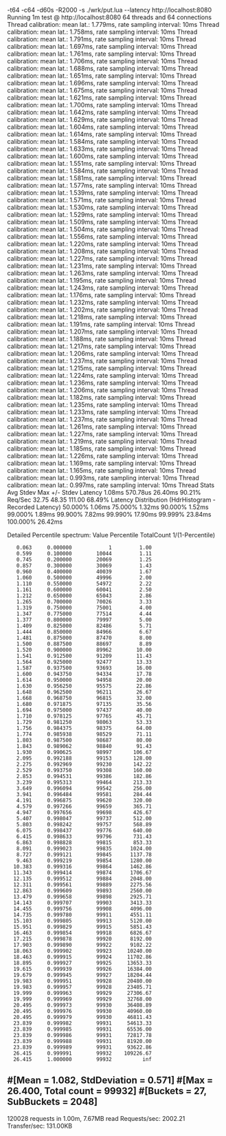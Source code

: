 -t64 -c64 -d60s -R2000 -s ./wrk/put.lua --latency http://localhost:8080
Running 1m test @ http://localhost:8080
  64 threads and 64 connections
  Thread calibration: mean lat.: 1.779ms, rate sampling interval: 10ms
  Thread calibration: mean lat.: 1.758ms, rate sampling interval: 10ms
  Thread calibration: mean lat.: 1.791ms, rate sampling interval: 10ms
  Thread calibration: mean lat.: 1.697ms, rate sampling interval: 10ms
  Thread calibration: mean lat.: 1.761ms, rate sampling interval: 10ms
  Thread calibration: mean lat.: 1.706ms, rate sampling interval: 10ms
  Thread calibration: mean lat.: 1.688ms, rate sampling interval: 10ms
  Thread calibration: mean lat.: 1.651ms, rate sampling interval: 10ms
  Thread calibration: mean lat.: 1.696ms, rate sampling interval: 10ms
  Thread calibration: mean lat.: 1.675ms, rate sampling interval: 10ms
  Thread calibration: mean lat.: 1.621ms, rate sampling interval: 10ms
  Thread calibration: mean lat.: 1.700ms, rate sampling interval: 10ms
  Thread calibration: mean lat.: 1.642ms, rate sampling interval: 10ms
  Thread calibration: mean lat.: 1.629ms, rate sampling interval: 10ms
  Thread calibration: mean lat.: 1.604ms, rate sampling interval: 10ms
  Thread calibration: mean lat.: 1.614ms, rate sampling interval: 10ms
  Thread calibration: mean lat.: 1.584ms, rate sampling interval: 10ms
  Thread calibration: mean lat.: 1.633ms, rate sampling interval: 10ms
  Thread calibration: mean lat.: 1.600ms, rate sampling interval: 10ms
  Thread calibration: mean lat.: 1.551ms, rate sampling interval: 10ms
  Thread calibration: mean lat.: 1.584ms, rate sampling interval: 10ms
  Thread calibration: mean lat.: 1.581ms, rate sampling interval: 10ms
  Thread calibration: mean lat.: 1.577ms, rate sampling interval: 10ms
  Thread calibration: mean lat.: 1.539ms, rate sampling interval: 10ms
  Thread calibration: mean lat.: 1.571ms, rate sampling interval: 10ms
  Thread calibration: mean lat.: 1.530ms, rate sampling interval: 10ms
  Thread calibration: mean lat.: 1.529ms, rate sampling interval: 10ms
  Thread calibration: mean lat.: 1.509ms, rate sampling interval: 10ms
  Thread calibration: mean lat.: 1.504ms, rate sampling interval: 10ms
  Thread calibration: mean lat.: 1.556ms, rate sampling interval: 10ms
  Thread calibration: mean lat.: 1.220ms, rate sampling interval: 10ms
  Thread calibration: mean lat.: 1.208ms, rate sampling interval: 10ms
  Thread calibration: mean lat.: 1.227ms, rate sampling interval: 10ms
  Thread calibration: mean lat.: 1.231ms, rate sampling interval: 10ms
  Thread calibration: mean lat.: 1.263ms, rate sampling interval: 10ms
  Thread calibration: mean lat.: 1.195ms, rate sampling interval: 10ms
  Thread calibration: mean lat.: 1.243ms, rate sampling interval: 10ms
  Thread calibration: mean lat.: 1.176ms, rate sampling interval: 10ms
  Thread calibration: mean lat.: 1.232ms, rate sampling interval: 10ms
  Thread calibration: mean lat.: 1.202ms, rate sampling interval: 10ms
  Thread calibration: mean lat.: 1.218ms, rate sampling interval: 10ms
  Thread calibration: mean lat.: 1.191ms, rate sampling interval: 10ms
  Thread calibration: mean lat.: 1.207ms, rate sampling interval: 10ms
  Thread calibration: mean lat.: 1.188ms, rate sampling interval: 10ms
  Thread calibration: mean lat.: 1.217ms, rate sampling interval: 10ms
  Thread calibration: mean lat.: 1.206ms, rate sampling interval: 10ms
  Thread calibration: mean lat.: 1.237ms, rate sampling interval: 10ms
  Thread calibration: mean lat.: 1.215ms, rate sampling interval: 10ms
  Thread calibration: mean lat.: 1.224ms, rate sampling interval: 10ms
  Thread calibration: mean lat.: 1.236ms, rate sampling interval: 10ms
  Thread calibration: mean lat.: 1.206ms, rate sampling interval: 10ms
  Thread calibration: mean lat.: 1.182ms, rate sampling interval: 10ms
  Thread calibration: mean lat.: 1.235ms, rate sampling interval: 10ms
  Thread calibration: mean lat.: 1.233ms, rate sampling interval: 10ms
  Thread calibration: mean lat.: 1.237ms, rate sampling interval: 10ms
  Thread calibration: mean lat.: 1.261ms, rate sampling interval: 10ms
  Thread calibration: mean lat.: 1.227ms, rate sampling interval: 10ms
  Thread calibration: mean lat.: 1.219ms, rate sampling interval: 10ms
  Thread calibration: mean lat.: 1.185ms, rate sampling interval: 10ms
  Thread calibration: mean lat.: 1.226ms, rate sampling interval: 10ms
  Thread calibration: mean lat.: 1.169ms, rate sampling interval: 10ms
  Thread calibration: mean lat.: 1.165ms, rate sampling interval: 10ms
  Thread calibration: mean lat.: 0.993ms, rate sampling interval: 10ms
  Thread calibration: mean lat.: 0.997ms, rate sampling interval: 10ms
  Thread Stats   Avg      Stdev     Max   +/- Stdev
    Latency     1.08ms  570.78us  26.40ms   90.21%
    Req/Sec    32.75     48.35   111.00     68.49%
  Latency Distribution (HdrHistogram - Recorded Latency)
 50.000%    1.06ms
 75.000%    1.32ms
 90.000%    1.52ms
 99.000%    1.89ms
 99.900%    7.82ms
 99.990%   17.90ms
 99.999%   23.84ms
100.000%   26.42ms

  Detailed Percentile spectrum:
       Value   Percentile   TotalCount 1/(1-Percentile)

       0.063     0.000000            1         1.00
       0.599     0.100000        10044         1.11
       0.745     0.200000        20069         1.25
       0.857     0.300000        30069         1.43
       0.960     0.400000        40039         1.67
       1.060     0.500000        49996         2.00
       1.110     0.550000        54972         2.22
       1.161     0.600000        60041         2.50
       1.212     0.650000        65043         2.86
       1.265     0.700000        70026         3.33
       1.319     0.750000        75001         4.00
       1.347     0.775000        77514         4.44
       1.377     0.800000        79997         5.00
       1.409     0.825000        82486         5.71
       1.444     0.850000        84966         6.67
       1.481     0.875000        87470         8.00
       1.500     0.887500        88697         8.89
       1.520     0.900000        89962        10.00
       1.541     0.912500        91209        11.43
       1.564     0.925000        92477        13.33
       1.587     0.937500        93693        16.00
       1.600     0.943750        94334        17.78
       1.614     0.950000        94958        20.00
       1.630     0.956250        95575        22.86
       1.648     0.962500        96211        26.67
       1.668     0.968750        96815        32.00
       1.680     0.971875        97135        35.56
       1.694     0.975000        97437        40.00
       1.710     0.978125        97765        45.71
       1.729     0.981250        98063        53.33
       1.756     0.984375        98375        64.00
       1.774     0.985938        98529        71.11
       1.803     0.987500        98687        80.00
       1.843     0.989062        98840        91.43
       1.930     0.990625        98997       106.67
       2.095     0.992188        99153       128.00
       2.275     0.992969        99230       142.22
       2.529     0.993750        99308       160.00
       2.853     0.994531        99386       182.86
       3.239     0.995313        99464       213.33
       3.649     0.996094        99542       256.00
       3.941     0.996484        99581       284.44
       4.191     0.996875        99620       320.00
       4.579     0.997266        99659       365.71
       4.947     0.997656        99698       426.67
       5.407     0.998047        99737       512.00
       5.803     0.998242        99757       568.89
       6.075     0.998437        99776       640.00
       6.415     0.998633        99796       731.43
       6.863     0.998828        99815       853.33
       8.091     0.999023        99835      1024.00
       8.727     0.999121        99845      1137.78
       9.463     0.999219        99854      1280.00
      10.383     0.999316        99864      1462.86
      11.343     0.999414        99874      1706.67
      12.135     0.999512        99884      2048.00
      12.311     0.999561        99889      2275.56
      12.863     0.999609        99893      2560.00
      13.479     0.999658        99898      2925.71
      14.143     0.999707        99903      3413.33
      14.455     0.999756        99908      4096.00
      14.735     0.999780        99911      4551.11
      15.103     0.999805        99913      5120.00
      15.951     0.999829        99915      5851.43
      16.463     0.999854        99918      6826.67
      17.215     0.999878        99920      8192.00
      17.903     0.999890        99922      9102.22
      18.063     0.999902        99923     10240.00
      18.463     0.999915        99924     11702.86
      18.895     0.999927        99925     13653.33
      19.615     0.999939        99926     16384.00
      19.679     0.999945        99927     18204.44
      19.983     0.999951        99928     20480.00
      19.983     0.999957        99928     23405.71
      19.999     0.999963        99929     27306.67
      19.999     0.999969        99929     32768.00
      20.495     0.999973        99930     36408.89
      20.495     0.999976        99930     40960.00
      20.495     0.999979        99930     46811.43
      23.839     0.999982        99931     54613.33
      23.839     0.999985        99931     65536.00
      23.839     0.999986        99931     72817.78
      23.839     0.999988        99931     81920.00
      23.839     0.999989        99931     93622.86
      26.415     0.999991        99932    109226.67
      26.415     1.000000        99932          inf
#[Mean    =        1.082, StdDeviation   =        0.571]
#[Max     =       26.400, Total count    =        99932]
#[Buckets =           27, SubBuckets     =         2048]
----------------------------------------------------------
  120028 requests in 1.00m, 7.67MB read
Requests/sec:   2002.21
Transfer/sec:    131.00KB

